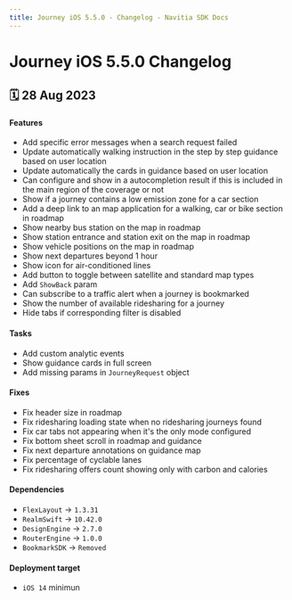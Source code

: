 ```yaml
---
title: Journey iOS 5.5.0 - Changelog - Navitia SDK Docs
---
```


# Journey iOS 5.5.0 Changelog

<h2>🗓 28 Aug 2023</h2>

#### Features 
- Add specific error messages when a search request failed
- Update automatically walking instruction in the step by step guidance based on user location
- Update automatically the cards in guidance based on user location
- Can configure and show in a autocompletion result if this is included in the main region of the coverage or not
- Show if a journey contains a low emission zone for a car section
- Add a deep link to an map application for a walking, car or bike section in roadmap
- Show nearby bus station on the map in roadmap
- Show station entrance and station exit on the map in roadmap
- Show vehicle positions on the map in roadmap
- Show next departures beyond 1 hour
- Show icon for air-conditioned lines
- Add button to toggle between satellite and standard map types
- Add `ShowBack` param
- Can subscribe to a traffic alert when a journey is bookmarked
- Show the number of available ridesharing for a journey
- Hide tabs if corresponding filter is disabled

#### Tasks
- Add custom analytic events
- Show guidance cards in full screen
- Add missing params in `JourneyRequest` object

#### Fixes
- Fix header size in roadmap
- Fix ridesharing loading state when no ridesharing journeys found
- Fix car tabs not appearing when it's the only mode configured
- Fix bottom sheet scroll in roadmap and guidance
- Fix next departure annotations on guidance map
- Fix percentage of cyclable lanes
- Fix ridesharing offers count showing only with carbon and calories
 
#### Dependencies
- `FlexLayout` -> `1.3.31`
- `RealmSwift` -> `10.42.0`
- `DesignEngine` -> `2.7.0`
- `RouterEngine` -> `1.0.0`
- `BookmarkSDK` -> `Removed`

#### Deployment target
-  `iOS 14` minimun
